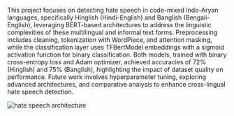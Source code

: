 This project focuses on detecting hate speech in code-mixed Indo-Aryan languages, specifically Hinglish (Hindi-English) and Banglish (Bengali-English), leveraging BERT-based architectures to address the linguistic complexities of these multilingual and informal text forms. Preprocessing includes cleaning, tokenization with WordPiece, and attention masking, while the classification layer uses TFBertModel embeddings with a sigmoid activation function for binary classification. Both models, trained with binary cross-entropy loss and Adam optimizer, achieved accuracies of 72% (Hinglish) and 75% (Banglish), highlighting the impact of dataset quality on performance. Future work involves hyperparameter tuning, exploring advanced architectures, and comparative analysis to enhance cross-lingual hate speech detection.

![hate speech architecture](https://github.com/user-attachments/assets/a2291768-c3c8-44ff-9f0f-6edad8464038)
